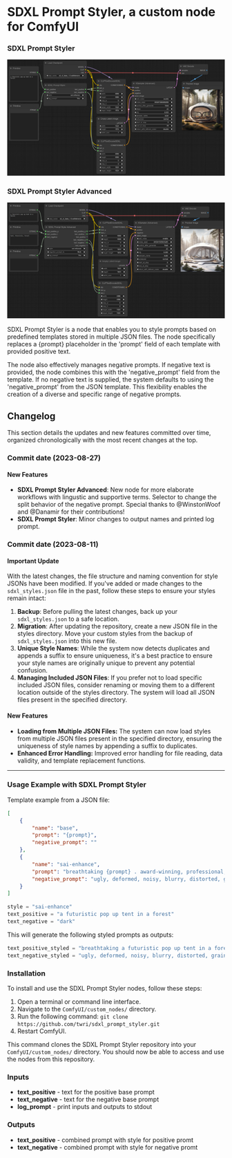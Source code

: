 # SDXL Prompt Styler, a custom node for ComfyUI

### SDXL Prompt Styler
![SDXL Prompt Styler Screenshot](examples/sdxl_prompt_styler.png)

### SDXL Prompt Styler Advanced
![SDXL Prompt Styler Advanced Screenshot](examples/sdxl_prompt_styler_advanced.png)

SDXL Prompt Styler is a node that enables you to style prompts based on predefined templates stored in multiple JSON files. The node specifically replaces a {prompt} placeholder in the 'prompt' field of each template with provided positive text.

The node also effectively manages negative prompts. If negative text is provided, the node combines this with the 'negative_prompt' field from the template. If no negative text is supplied, the system defaults to using the 'negative_prompt' from the JSON template. This flexibility enables the creation of a diverse and specific range of negative prompts.

## Changelog
This section details the updates and new features committed over time, organized chronologically with the most recent changes at the top.

### Commit date (2023-08-27)

#### New Features

* **SDXL Prompt Styler Advanced**: New node for more elaborate workflows with lingustic and supportive terms. Selector to change the split behavior of the negative prompt. Special thanks to @WinstonWoof and @Danamir for their contributions!
* **SDXL Prompt Styler**: Minor changes to output names and printed log prompt.

### Commit date (2023-08-11)

#### Important Update
With the latest changes, the file structure and naming convention for style JSONs have been modified. If you've added or made changes to the `sdxl_styles.json` file in the past, follow these steps to ensure your styles remain intact:

1. **Backup**: Before pulling the latest changes, back up your `sdxl_styles.json` to a safe location.
2. **Migration**: After updating the repository, create a new JSON file in the styles directory. Move your custom styles from the backup of `sdxl_styles.json` into this new file.
3. **Unique Style Names**: While the system now detects duplicates and appends a suffix to ensure uniqueness, it's a best practice to ensure your style names are originally unique to prevent any potential confusion.
4. **Managing Included JSON Files**: If you prefer not to load specific included JSON files, consider renaming or moving them to a different location outside of the styles directory. The system will load all JSON files present in the specified directory.

#### New Features

* **Loading from Multiple JSON Files:** The system can now load styles from multiple JSON files present in the specified directory, ensuring the uniqueness of style names by appending a suffix to duplicates.
* **Enhanced Error Handling:** Improved error handling for file reading, data validity, and template replacement functions.

---

### Usage Example with SDXL Prompt Styler

Template example from a JSON file:

```json
[
    {
        "name": "base",
        "prompt": "{prompt}",
        "negative_prompt": ""
    },
    {
        "name": "sai-enhance",
        "prompt": "breathtaking {prompt} . award-winning, professional, highly detailed",
        "negative_prompt": "ugly, deformed, noisy, blurry, distorted, grainy"
    }
]
```

```python
style = "sai-enhance"
text_positive = "a futuristic pop up tent in a forest"
text_negative = "dark"
```

This will generate the following styled prompts as outputs:

```python
text_positive_styled = "breathtaking a futuristic pop up tent in a forest . award-winning, professional, highly detailed"
text_negative_styled = "ugly, deformed, noisy, blurry, distorted, grainy, dark"
```

### Installation

To install and use the SDXL Prompt Styler nodes, follow these steps:

1. Open a terminal or command line interface.
2. Navigate to the `ComfyUI/custom_nodes/` directory.
3. Run the following command:
```git clone https://github.com/twri/sdxl_prompt_styler.git```
4. Restart ComfyUI.

This command clones the SDXL Prompt Styler repository into your `ComfyUI/custom_nodes/` directory. You should now be able to access and use the nodes from this repository.

### Inputs

* **text_positive** - text for the positive base prompt
* **text_negative** - text for the negative base prompt
* **log_prompt** - print inputs and outputs to stdout

### Outputs

* **text_positive** - combined prompt with style for positive promt
* **text_negative** - combined prompt with style for negative promt
